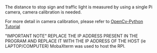 The distance to stop sign and traffic light is measured by using a single Pi camera, camera calibration is needed. 

For more detail in camera calibration, please refer to [OpenCv-Python Tutorial](http://opencv-python-tutroals.readthedocs.org/en/latest/py_tutorials/py_calib3d/py_calibration/py_calibration.html)

"IMPORTANT NOTE"    REPLACE THE IP ADDRESS PRESENT IN THE PROGRAM AND REPLACE IT WITH THE IP ADDRESS OF THE HOST (ie LAPTOP/COMPUTER)
                    MobaXterm was used to host the RPI.
